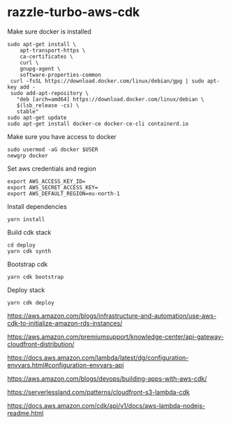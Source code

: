 # razzle-turbo-aws-cdk

Make sure docker is installed 

```shell
sudo apt-get install \
    apt-transport-https \
    ca-certificates \
    curl \
    gnupg-agent \
    software-properties-common
 curl -fsSL https://download.docker.com/linux/debian/gpg | sudo apt-key add -
 sudo add-apt-repository \
   "deb [arch=amd64] https://download.docker.com/linux/debian \
   $(lsb_release -cs) \
   stable"
sudo apt-get update
sudo apt-get install docker-ce docker-ce-cli containerd.io
```

Make sure you have access to docker


```shell
sudo usermod -aG docker $USER 
newgrp docker
```

Set aws credentials and region

```shell
export AWS_ACCESS_KEY_ID=
export AWS_SECRET_ACCESS_KEY=
export AWS_DEFAULT_REGION=eu-north-1
```

Install dependencies

```shell
yarn install
```

Build cdk stack

```shell
cd deploy
yarn cdk synth
```

Bootstrap cdk

```shell
yarn cdk bootstrap
```

Deploy stack

```shell
yarn cdk deploy
```

https://aws.amazon.com/blogs/infrastructure-and-automation/use-aws-cdk-to-initialize-amazon-rds-instances/

https://aws.amazon.com/premiumsupport/knowledge-center/api-gateway-cloudfront-distribution/

https://docs.aws.amazon.com/lambda/latest/dg/configuration-envvars.html#configuration-envvars-api

https://aws.amazon.com/blogs/devops/building-apps-with-aws-cdk/

https://serverlessland.com/patterns/cloudfront-s3-lambda-cdk

https://docs.aws.amazon.com/cdk/api/v1/docs/aws-lambda-nodejs-readme.html